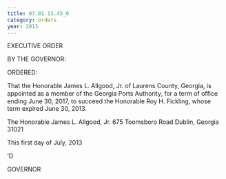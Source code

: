 ```yaml
---
title: 07.01.13.45_0
category: orders
year: 2013
---
```

 

EXECUTIVE ORDER

BY THE GOVERNOR:

ORDERED:

That the Honorable James L. Allgood, Jr. of Laurens County,
Georgia, is appointed as a member of the Georgia Ports Authority,
for a term of ofﬁce ending June 30, 2017, to succeed the Honorable
Roy H. Fickling, whose term expired June 30, 2013.

The Honorable James L. Allgood, Jr.
675 Toomsboro Road
Dublin, Georgia 31021

This first day of July, 2013

‘D

GOVERNOR

